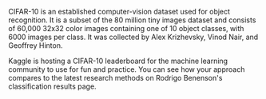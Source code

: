 CIFAR-10  is an established computer-vision dataset used for object recognition. It is a subset of the 80 million tiny images dataset and consists of 60,000 32x32 color images containing one of 10 object classes, with 6000 images per class. It was collected by Alex Krizhevsky, Vinod Nair, and Geoffrey Hinton.

Kaggle is hosting a CIFAR-10 leaderboard for the machine learning community to use for fun and practice. You can see how your approach compares to the latest research methods on Rodrigo Benenson's classification results page.
